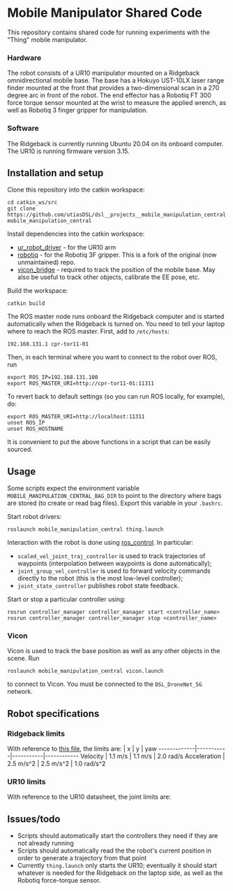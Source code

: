 # Mobile Manipulator Shared Code

This repository contains shared code for running experiments with the "Thing"
mobile manipulator.

### Hardware

The robot consists of a UR10 manipulator mounted on a Ridgeback omnidirectional
mobile base. The base has a Hokuyo UST-10LX laser range finder mounted at the
front that provides a two-dimensional scan in a 270 degree arc in front of the
robot. The end effector has a Robotiq FT 300 force torque sensor mounted at the
wrist to measure the applied wrench, as well as Robotiq 3 finger gripper for
manipulation.

### Software

The Ridgeback is currently running Ubuntu 20.04 on its onboard computer. The
UR10 is running firmware version 3.15.

## Installation and setup

Clone this repository into the catkin workspace:
```
cd catkin_ws/src
git clone https://github.com/utiasDSL/dsl__projects__mobile_manipulation_central mobile_manipulation_central
```

Install dependencies into the catkin workspace:
* [ur_robot_driver](https://github.com/UniversalRobots/Universal_Robots_ROS_Driver) - for the UR10 arm
* [robotiq](https://github.com/TAMS-Group/robotiq) - for the Robotiq 3F gripper. This is a fork of the original (now unmaintained) repo.
* [vicon_bridge](https://github.com/ethz-asl/vicon_bridge) - required to track
  the position of the mobile base. May also be useful to track other objects,
  calibrate the EE pose, etc.

Build the workspace:
```
catkin build
```

The ROS master node runs onboard the Ridgeback computer and is started
automatically when the Ridgeback is turned on. You need to tell your laptop
where to reach the ROS master. First, add to `/etc/hosts`:
```
192.168.131.1 cpr-tor11-01
```
Then, in each terminal where you want to connect to the robot over ROS, run
```
export ROS_IP=192.168.131.100
export ROS_MASTER_URI=http://cpr-tor11-01:11311
```
To revert back to default settings (so you can run ROS locally, for example),
do:
```
export ROS_MASTER_URI=http://localhost:11311
unset ROS_IP
unset ROS_HOSTNAME
```
It is convenient to put the above functions in a script that can be easily
sourced.

## Usage

Some scripts expect the environment variable
`MOBILE_MANIPULATION_CENTRAL_BAG_DIR` to point to the directory where bags are
stored (to create or read bag files). Export this variable in your `.bashrc`.

Start robot drivers:
```
roslaunch mobile_manipulation_central thing.launch
```

Interaction with the robot is done using
[ros_control](http://wiki.ros.org/ros_control). In particular:
* `scaled_vel_joint_traj_controller` is used to track trajectories of waypoints (interpolation between waypoints is done automatically);
* `joint_group_vel_controller` is used to forward velocity commands directly to the robot (this is the most low-level controller);
* `joint_state_controller` publishes robot state feedback.

Start or stop a particular controller using:
```
rosrun controller_manager controller_manager start <controller_name>
rosrun controller_manager controller_manager stop <controller_name>
```

### Vicon

Vicon is used to track the base position as well as any other objects in the
scene. Run
```
roslaunch mobile_manipulation_central vicon.launch
```
to connect to Vicon. You must be connected to the `DSL_DroneNet_5G` network.

## Robot specifications

### Ridgeback limits

With reference to [this
file](https://github.com/ridgeback/ridgeback/blob/melodic-devel/ridgeback_control/config/control.yaml),
the limits are:
             | x         | y         | yaw 
-------------|-----------|-----------|------------
Velocity     | 1.1 m/s   | 1.1 m/s   | 2.0 rad/s
Acceleration | 2.5 m/s^2 | 2.5 m/s^2 | 1.0 rad/s^2

### UR10 limits
With reference to the UR10 datasheet, the joint limits are:

## Issues/todo
* Scripts should automatically start the controllers they need if they are not
  already running
* Scripts should automatically read the the robot's current position in order
  to generate a trajectory from that point
* Currently `thing.launch` only starts the UR10; eventually it should start
  whatever is needed for the Ridgeback on the laptop side, as well as the
  Robotiq force-torque sensor.
